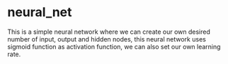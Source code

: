 # neural_net
This is a simple neural network where we can create our own desired number of input, output and hidden nodes, this neural network uses sigmoid function as activation function, we can also set our own learning rate.
